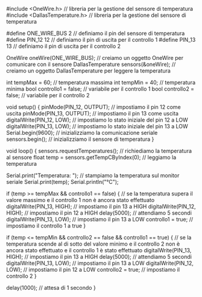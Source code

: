 #include <OneWire.h> // libreria per la gestione del sensore di temperatura
#include <DallasTemperature.h> // libreria per la gestione del sensore di temperatura

#define ONE_WIRE_BUS 2 // definiamo il pin del sensore di temperatura
#define PIN_12 12 // definiamo il pin di uscita per il controllo 1
#define PIN_13 13 // definiamo il pin di uscita per il controllo 2

OneWire oneWire(ONE_WIRE_BUS); // creiamo un oggetto OneWire per comunicare con il sensore
DallasTemperature sensors(&oneWire); // creiamo un oggetto DallasTemperature per leggere la temperatura

int tempMax = 60; // temperatura massima
int tempMin = 40; // temperatura minima
bool controllo1 = false; // variabile per il controllo 1
bool controllo2 = false; // variabile per il controllo 2

void setup() {
  pinMode(PIN_12, OUTPUT); // impostiamo il pin 12 come uscita
  pinMode(PIN_13, OUTPUT); // impostiamo il pin 13 come uscita
  digitalWrite(PIN_12, LOW); // impostiamo lo stato iniziale del pin 12 a LOW
  digitalWrite(PIN_13, LOW); // impostiamo lo stato iniziale del pin 13 a LOW
  Serial.begin(9600); // inizializziamo la comunicazione seriale
  sensors.begin(); // inizializziamo il sensore di temperatura
}

void loop() {
  sensors.requestTemperatures(); // richiediamo la temperatura al sensore
  float temp = sensors.getTempCByIndex(0); // leggiamo la temperatura

  Serial.print("Temperatura: "); // stampiamo la temperatura sul monitor seriale
  Serial.print(temp);
  Serial.println("°C");

  if (temp >= tempMax && controllo1 == false) { // se la temperatura supera il valore massimo e il controllo 1 non è ancora stato effettuato
    digitalWrite(PIN_13, HIGH); // impostiamo il pin 13 a HIGH
    digitalWrite(PIN_12, HIGH); // impostiamo il pin 12 a HIGH
    delay(5000); // attendiamo 5 secondi
    digitalWrite(PIN_13, LOW); // impostiamo il pin 13 a LOW
    controllo1 = true; // impostiamo il controllo 1 a true
  }

  if (temp <= tempMin && controllo2 == false && controllo1 == true) { // se la temperatura scende al di sotto del valore minimo e il controllo 2 non è ancora stato effettuato e il controllo 1 è stato effettuato
    digitalWrite(PIN_13, HIGH); // impostiamo il pin 13 a HIGH
    delay(5000); // attendiamo 5 secondi
    digitalWrite(PIN_13, LOW); // impostiamo il pin 13 a LOW
    digitalWrite(PIN_12, LOW); // impostiamo il pin 12 a LOW
    controllo2 = true; // impostiamo il controllo 2
  }


  delay(1000); // attesa di 1 secondo
}
